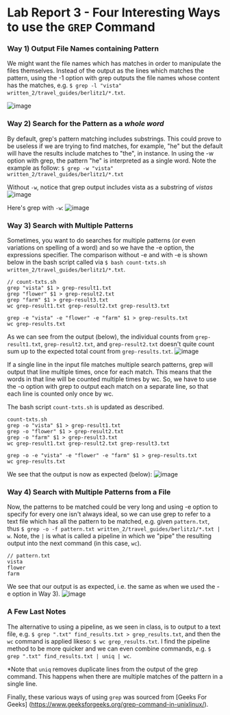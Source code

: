 # Lab Report 3 - Four Interesting Ways to use the `GREP` Command

### Way 1) Output File Names containing Pattern
We might want the file names which has matches in order to manipulate the files themselves. Instead of the output as the lines which matches the pattern, using the -1 option with grep outputs the file names whose content has the matches, e.g. `$ grep -l "vista" written_2/travel_guides/berlitz1/*.txt`.

![image](https://user-images.githubusercontent.com/111631103/221749504-0b350172-5d88-4e6b-bea2-0e436e05f007.png)

### Way 2) Search for the Pattern as a _whole word_ 
By default, grep's pattern matching includes substrings. This could prove to be useless if we are trying to find matches, for example, "he" but the default will have the results include matches to "the", in instance. In using the -w option with grep, the pattern "he" is interpreted as a single word. Note the example as follow: `$ grep -w "vista" written_2/travel_guides/berlitz1/*.txt`

Without `-w`, notice that grep output includes vista as a substring of _vistas_
![image](https://user-images.githubusercontent.com/111631103/221750282-22fdd0bc-a7b3-4d1d-90e0-a5060663e796.png)

Here's grep with `-w`:
![image](https://user-images.githubusercontent.com/111631103/221750361-433aad24-4f41-445c-bc4a-a85535d602bf.png)

### Way 3) Search with Multiple Patterns
Sometimes, you want to do searches for multiple patterns (or even variations on spelling of a word) and so we have the -e option, the expressions specifier. The comparison without -e and with -e is shown below in the bash script called via `$ bash count-txts.sh written_2/travel_guides/berlitz1/*.txt`.

```
// count-txts.sh
grep "vista" $1 > grep-result1.txt
grep "flower" $1 > grep-result2.txt
grep "farm" $1 > grep-result3.txt
wc grep-result1.txt grep-result2.txt grep-result3.txt

grep -e "vista" -e "flower" -e "farm" $1 > grep-results.txt
wc grep-results.txt
```

As we can see from the output (below), the individual counts from `grep-result1.txt`, `grep-result2.txt`, and `grep-result2.txt` doesn't quite count sum up to the expected total count from `grep-results.txt`.
![image](https://user-images.githubusercontent.com/111631103/221747234-96bdbbda-9619-4c4a-b4ff-447c58f601fc.png)

If a single line in the input file matches multiple search patterns, grep will output that line multiple times, once for each match. This means that the words in that line will be counted multiple times by wc. So, we have to use the -o option with grep to output each match on a separate line, so that each line is counted only once by wc.

The bash script `count-txts.sh` is updated as described.

```
count-txts.sh
grep -o "vista" $1 > grep-result1.txt
grep -o "flower" $1 > grep-result2.txt
grep -o "farm" $1 > grep-result3.txt
wc grep-result1.txt grep-result2.txt grep-result3.txt

grep -o -e "vista" -e "flower" -e "farm" $1 > grep-results.txt
wc grep-results.txt
```

We see that the output is now as expected (below):
![image](https://user-images.githubusercontent.com/111631103/221747040-4e9534f7-df3a-4bcb-a9ce-5ff1e61a190a.png)

### Way 4) Search with Multiple Patterns from a File
Now, the patterns to be matched could be very long and using -e option to specify for every one isn't always ideal, so we can use grep to refer to a text file which has all the pattern to be matched, e.g. given `pattern.txt`, thus `$ grep -o -f pattern.txt written_2/travel_guides/berlitz1/*.txt | w`. Note, the `|` is what is called a pipeline in which we "pipe" the resulting output into the next command (in this case, `wc`).

```
// pattern.txt
vista
flower
farm
```

We see that our output is as expected, i.e. the same as when we used the -e option in Way 3).
![image](https://user-images.githubusercontent.com/111631103/221749091-afd8d741-fd05-49c3-b52a-88be7f493909.png)

### A Few Last Notes
The alternative to using a pipeline, as we seen in class, is to output to a text file, e.g. `$ grep ".txt" find_results.txt > grep_results.txt`, and then the `wc` command is applied likeso: `$ wc grep_results.txt`. I find the pipeline method to be more quicker and we can even combine commands, e.g. `$ grep ".txt" find_results.txt | uniq | wc`. 

*Note that `uniq` removes duplicate lines from the output of the grep command. This happens when there are multiple matches of the pattern in a single line.

Finally, these various ways of using `grep` was sourced from [Geeks For Geeks] (https://www.geeksforgeeks.org/grep-command-in-unixlinux/).
